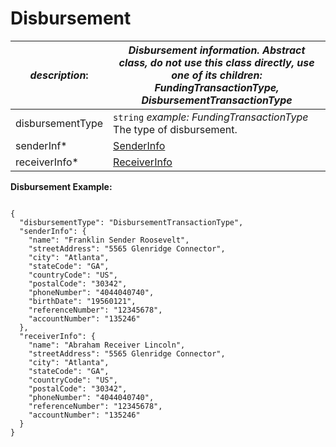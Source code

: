 
# Disbursement

| *description*:   | *Disbursement information. Abstract class, do not use this class directly, use one of its children: FundingTransactionType, DisbursementTransactionType*|
|----|----|
| disbursementType |    ``` string ```  *example: FundingTransactionType* The type of disbursement.|
| senderInf* | [SenderInfo](?path=docs/schemas-md/SenderInfo.md)|
| receiverInfo* | [ReceiverInfo](?path=docs/schemas-md/ReceiverInfo.md)|

**Disbursement Example:**

```{r}

{
  "disbursementType": "DisbursementTransactionType",
  "senderInfo": {
    "name": "Franklin Sender Roosevelt",
    "streetAddress": "5565 Glenridge Connector",
    "city": "Atlanta",
    "stateCode": "GA",
    "countryCode": "US",
    "postalCode": "30342",
    "phoneNumber": "4044040740",
    "birthDate": "19560121",
    "referenceNumber": "12345678",
    "accountNumber": "135246"
  },
  "receiverInfo": {
    "name": "Abraham Receiver Lincoln",
    "streetAddress": "5565 Glenridge Connector",
    "city": "Atlanta",
    "stateCode": "GA",
    "countryCode": "US",
    "postalCode": "30342",
    "phoneNumber": "4044040740",
    "referenceNumber": "12345678",
    "accountNumber": "135246"
  }
}
``` 
